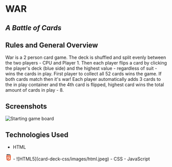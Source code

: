 # **WAR**
## *A Battle of Cards* ##
## Rules and General Overview
War is a 2 person card game. The deck is shuffled and split evenly between the two players - CPU and Player 1. Then each player flips a card by clicking the player's deck (blue side) and the highest value - regardless of suit - wins the cards in play. First player to collect all 52 cards wins the game. If both cards match then it's war! Each player automatically adds 3 cards to the in play container and the 4th card is flipped, highest card wins the total amount of cards in play - 8. 
## 
## Screenshots
![Starting game board]("card-deck-css/images/html.jpeg")

## Technologies Used
- HTML
<img src="card-deck-css/images/html.jpeg" alt="drawing" style="width:20px;"/>
- ![HTML5](card-deck-css/images/html.jpeg)
- CSS
- JavaScript